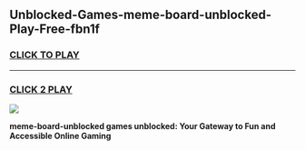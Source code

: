 
## Unblocked-Games-meme-board-unblocked-Play-Free-fbn1f
<h3>
<a href="https://premium76.site?title=meme-board-unblocked&ref=21A">CLICK TO PLAY</a></h3>
<hr>

<h3>
<a href="https://premium76.site?title=meme-board-unblocked&ref=21A">CLICK 2 PLAY</a>
  
</h3>

<a href="https://premium76.site?title=meme-board-unblocked&ref=21A"><img src="https://clearcache.store/games.png"></a>


**meme-board-unblocked games unblocked: Your Gateway to Fun and Accessible Online Gaming**
